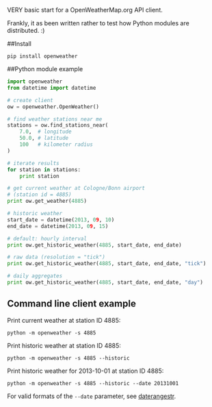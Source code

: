 VERY basic start for a OpenWeatherMap.org API client.

Frankly, it as been written rather to test how Python modules are distributed. :)

##Install

    pip install openweather

##Python module example
    
```python
import openweather
from datetime import datetime

# create client
ow = openweather.OpenWeather()

# find weather stations near me
stations = ow.find_stations_near(
	7.0,  # longitude
	50.0, # latitude
	100   # kilometer radius
)

# iterate results
for station in stations:
	print station

# get current weather at Cologne/Bonn airport
# (station id = 4885)
print ow.get_weather(4885)

# historic weather
start_date = datetime(2013, 09, 10)
end_date = datetime(2013, 09, 15)

# default: hourly interval
print ow.get_historic_weather(4885, start_date, end_date)

# raw data (resolution = "tick")
print ow.get_historic_weather(4885, start_date, end_date, "tick")

# daily aggregates
print ow.get_historic_weather(4885, start_date, end_date, "day")
```

## Command line client example

Print current weather at station ID 4885:

```
python -m openweather -s 4885
```

Print historic weather at station ID 4885:

```
python -m openweather -s 4885 --historic
```

Print historic weather for 2013-10-01 at station ID 4885:

```
python -m openweather -s 4885 --historic --date 20131001
```

For valid formats of the `--date` parameter, see [daterangestr](https://github.com/marians/py-daterangestr).